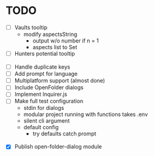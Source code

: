 # TODO

- [ ] Vaults tooltip
    - modify aspectsString
        - output w/o number if n = 1
        - aspects list to Set
- [ ] Hunters potential tooltip
<br><br>
- [ ] Handle duplicate keys
- [ ] Add prompt for language
- [ ] Multiplatform support (almost done)
- [ ] Include OpenFolder dialogs
- [ ] Implement Inquirer.js
- [ ] Make full test configuration
	- stdin for dialogs
	- modular project running with functions takes .env
	- silent cli argument
	- default config
		- try defaults catch prompt
<br><br>
- [x] Publish open-folder-dialog module
